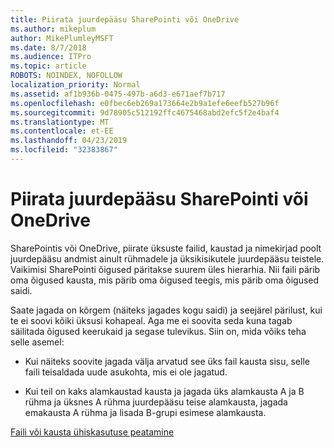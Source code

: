 ```yaml
---
title: Piirata juurdepääsu SharePointi või OneDrive
ms.author: mikeplum
author: MikePlumleyMSFT
ms.date: 8/7/2018
ms.audience: ITPro
ms.topic: article
ROBOTS: NOINDEX, NOFOLLOW
localization_priority: Normal
ms.assetid: af1b936b-0475-497b-a6d3-e671aef7b717
ms.openlocfilehash: e0fbec6eb269a173664e2b9a1efe6eefb527b96f
ms.sourcegitcommit: 9d78905c512192ffc4675468abd2efc5f2e4baf4
ms.translationtype: MT
ms.contentlocale: et-EE
ms.lasthandoff: 04/23/2019
ms.locfileid: "32383867"
---
```

# <a name="restrict-access-in-sharepoint-or-onedrive"></a>Piirata juurdepääsu SharePointi või OneDrive

SharePointis või OneDrive, piirate üksuste failid, kaustad ja nimekirjad poolt juurdepääsu andmist ainult rühmadele ja üksikisikutele juurdepääsu teistele. Vaikimisi SharePointi õigused päritakse suurem üles hierarhia. Nii faili pärib oma õigused kausta, mis pärib oma õigused teegis, mis pärib oma õigused saidi.
  
Saate jagada on kõrgem (näiteks jagades kogu saidi) ja seejärel pärilust, kui te ei soovi kõiki üksusi kohapeal. Aga me ei soovita seda kuna tagab säilitada õigused keerukaid ja segase tulevikus. Siin on, mida võiks teha selle asemel:
  
- Kui näiteks soovite jagada välja arvatud see üks fail kausta sisu, selle faili teisaldada uude asukohta, mis ei ole jagatud.
    
- Kui teil on kaks alamkaustad kausta ja jagada üks alamkausta A ja B rühma ja üksnes A rühma juurdepääsu teise alamkausta, jagada emakausta A rühma ja lisada B-grupi esimese alamkausta.
    
[Faili või kausta ühiskasutuse peatamine](https://go.microsoft.com/fwlink/?linkid=2008861)
  

